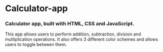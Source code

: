 # Calculator-app

### Calculator app, built with HTML, CSS and JavaScript.
This app allows users to perform addition, subtraction, division and multiplication operations.
It also offers 3 different color schemes and allows users to toggle between them.
